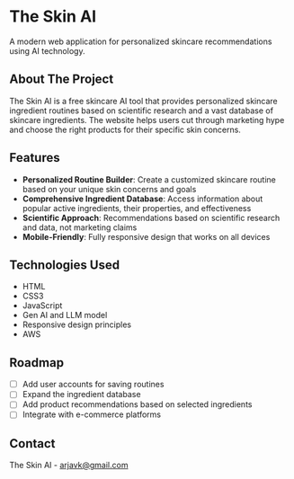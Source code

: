 # The Skin AI

A modern web application for personalized skincare recommendations using AI technology.

## About The Project

The Skin AI is a free skincare AI tool that provides personalized skincare ingredient routines based on scientific research and a vast database of skincare ingredients. The website helps users cut through marketing hype and choose the right products for their specific skin concerns.

## Features

- **Personalized Routine Builder**: Create a customized skincare routine based on your unique skin concerns and goals
- **Comprehensive Ingredient Database**: Access information about popular active ingredients, their properties, and effectiveness
- **Scientific Approach**: Recommendations based on scientific research and data, not marketing claims
- **Mobile-Friendly**: Fully responsive design that works on all devices

## Technologies Used

- HTML
- CSS3
- JavaScript 
- Gen AI and LLM model
- Responsive design principles
- AWS

## Roadmap

- [ ] Add user accounts for saving routines
- [ ] Expand the ingredient database
- [ ] Add product recommendations based on selected ingredients
- [ ] Integrate with e-commerce platforms

## Contact

The Skin AI - arjavk@gmail.com
